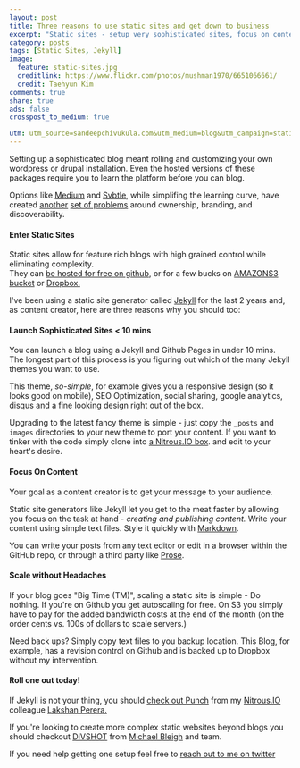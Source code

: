 ```yaml
---
layout: post
title: Three reasons to use static sites and get down to business
excerpt: "Static sites - setup very sophisticated sites, focus on content and scale as needed."
category: posts
tags: [Static Sites, Jekyll]
image:
  feature: static-sites.jpg
  creditlink: https://www.flickr.com/photos/mushman1970/6651066661/
  credit: Taehyun Kim
comments: true
share: true
ads: false
crosspost_to_medium: true

utm: utm_source=sandeepchivukula.com&utm_medium=blog&utm_campaign=staticsited
---
```


Setting up a sophisticated blog meant rolling and customizing your own wordpress
or drupal installation. Even the hosted versions of these packages require you to
learn the platform before you can blog.

Options like [Medium](https://medium.com/) and [Svbtle](https://svbtle.com/?),
while simplifing the learning curve, have created [another](https://medium.com/writers-on-writing/336300490cbb)
[set of problems](http://blog.spanishcurls.com/the-reasons-why-you-should-not-join-medium?{{page.utm}})
around ownership, branding, and discoverability.

#### Enter Static Sites

Static sites allow for feature rich blogs with high grained control while eliminating complexity.  
They can [be hosted for free on github](https://help.github.com/articles/what-are-github-pages?{{page.utm}}), or for
a few bucks on [AMAZONS3 bucket](http://docs.aws.amazon.com/AmazonS3/latest/dev/WebsiteHosting.html) or [Dropbox.](https://dropbox.com/??{{page.utm}})

I've been using a static site generator called [Jekyll](http://jekyllrb.com/?{{page.utm}}) for the last 2 years
and, as content creator, here are three reasons why you should too:

#### Launch Sophisticated Sites < 10 mins

You can launch a blog using a Jekyll and Github Pages in under 10 mins.
The longest part of this process is you figuring out which of the many
Jekyll themes you want to use.

This theme, *so-simple*, for example gives you a responsive design (so it looks
good on mobile), SEO Optimization, social sharing, google analytics, disqus and
a fine looking design right out of the box.

Upgrading to the latest fancy theme is simple - just copy the `_posts` and `images`
directories to your new theme to port your content. If you want to tinker with
the code simply clone into [a Nitrous.IO box](https://www.nitrous.io/?).
and edit to your heart's desire.

#### Focus On Content

Your goal as a content creator is to get your message to your audience.

Static site generators like Jekyll let you get to the meat faster by allowing
you focus on the task at hand - _creating and publishing content._ Write your
content using simple text files. Style it quickly with [Markdown](http://daringfireball.net/projects/markdown/?{{page.utm}}).

You can write your posts from any text editor or edit in a browser within the
GitHub repo, or through a third party like [Prose](http://prose.io/?{{page.utm}}).

#### Scale without Headaches

If your blog goes "Big Time (TM)", scaling a static site is simple - Do nothing.
If you're on Github you get autoscaling for free. On S3 you simply have to pay
for the added bandwidth costs at the end of the month
(on the order cents vs. 100s of dollars to scale servers.)

Need back ups? Simply copy text files to you backup location.
This Blog, for example, has a revision control on Github and is backed up to
Dropbox without my intervention.


#### Roll one out today!

If Jekyll is not your thing, you should [check out Punch](http://laktek.github.io/punch/?{{page.utm}}) from my
[Nitrous.IO](https://www.nitrous.io/?) colleague [Lakshan Perera.](http://www.laktek.com/?{{page.utm}})

If you're looking to create more complex static websites beyond blogs you should
checkout [DIVSHOT](https://www.divshot.com/?{{page.utm}}) from [Michael Bleigh](http://www.mbleigh.com/?{{page.utm}}) and team.

If you need help getting one setup feel free to [reach out to me on twitter](http://twitter.com/_sandeep?{{page.utm}})
